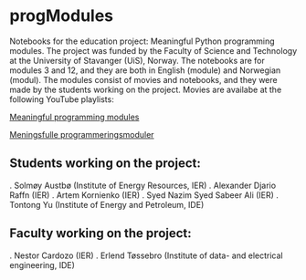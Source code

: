 # progModules
Notebooks for the education project: Meaningful Python programming modules. The project was funded by the Faculty of Science and Technology at the University of Stavanger (UiS), Norway. The notebooks are for modules 3 and 12, and they are both in English (module) and Norwegian (modul). The modules consist of movies and notebooks, and they were made by the students working on the project. Movies are availabe at the following YouTube playlists:

[Meaningful programming modules]()

[Meningsfulle programmeringsmoduler]()

## Students working on the project:
. Solmøy Austbø (Institute of Energy Resources, IER)
. Alexander Djario Raffn (IER)
. Artem Kornienko (IER)
. Syed Nazim Syed Sabeer Ali (IER)
. Tontong Yu (Institute of Energy and Petroleum, IDE)

## Faculty working on the project:
. Nestor Cardozo (IER)
. Erlend Tøssebro (Institute of data- and electrical engineering, IDE)
